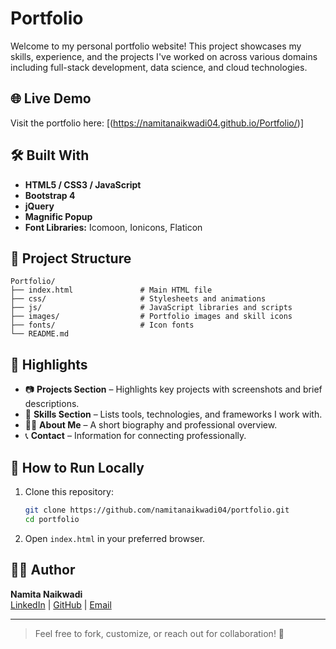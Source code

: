 # Portfolio

Welcome to my personal portfolio website! This project showcases my skills, experience, and the projects I've worked on across various domains including full-stack development, data science, and cloud technologies.

## 🌐 Live Demo

Visit the portfolio here: [(https://namitanaikwadi04.github.io/Portfolio/)] 

## 🛠️ Built With

- **HTML5 / CSS3 / JavaScript**
- **Bootstrap 4**
- **jQuery**
- **Magnific Popup**
- **Font Libraries:** Icomoon, Ionicons, Flaticon

## 📁 Project Structure

```
Portfolio/
├── index.html               # Main HTML file
├── css/                     # Stylesheets and animations
├── js/                      # JavaScript libraries and scripts
├── images/                  # Portfolio images and skill icons
├── fonts/                   # Icon fonts
└── README.md
```

## 📸 Highlights

- 📷 **Projects Section** – Highlights key projects with screenshots and brief descriptions.
- 🧠 **Skills Section** – Lists tools, technologies, and frameworks I work with.
- 👨‍💼 **About Me** – A short biography and professional overview.
- 📞 **Contact** – Information for connecting professionally.

## 🚀 How to Run Locally

1. Clone this repository:
   ```bash
   git clone https://github.com/namitanaikwadi04/portfolio.git
   cd portfolio
   ```
2. Open `index.html` in your preferred browser.

## 🙋‍♂️ Author

**Namita Naikwadi**  
[LinkedIn](https://www.linkedin.com/in/namita-naikwadi/) | [GitHub](https://github.com/namitanaikwadi04) | [Email](mailto:namitanaikwadi04@gmail.com)

---

> Feel free to fork, customize, or reach out for collaboration! 💬

